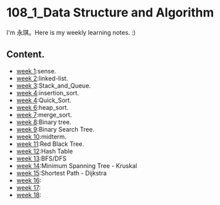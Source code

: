 # 108_1_Data Structure and Algorithm
I'm 永琪。Here is my weekly learning notes. :)
  
## Content. 
- [week 1](https://github.com/hello02923/lai/tree/master/content/week1#week-1):sense. 
- [week 2](https://github.com/hello02923/lai/tree/master/content/week2#week-2):linked-list. 
- [week 3](https://github.com/hello02923/lai/tree/master/content/week3):Stack_and_Queue. 
- [week 4](https://github.com/hello02923/lai/tree/master/content/week4#week-4):insertion_sort. 
- [week 4](https://github.com/hello02923/lai/tree/master/content/week4#week-4):Quick_Sort. 
- [week 6](https://github.com/hello02923/lai/tree/master/content/week6#week6):heap_sort. 
- [week 7](https://github.com/hello02923/lai/tree/master/content/week6#week6):merge_sort.
- [week 8](https://github.com/hello02923/lai/tree/master/content/week4#week-7):Binary tree. 
- [week 9](https://github.com/hello02923/lai/tree/master/content/week9):Binary Search Tree. 
- [week 10]():midterm. 
- [week 11]():Red Black Tree. 
- [week 12]():Hash Table
- [week 13]():BFS/DFS
- [week 14]():Minimum Spanning Tree - Kruskal
- [week 15]():Shortest Path - Dijkstra
- [week 16]():
- [week 17]():
- [week 18]():
